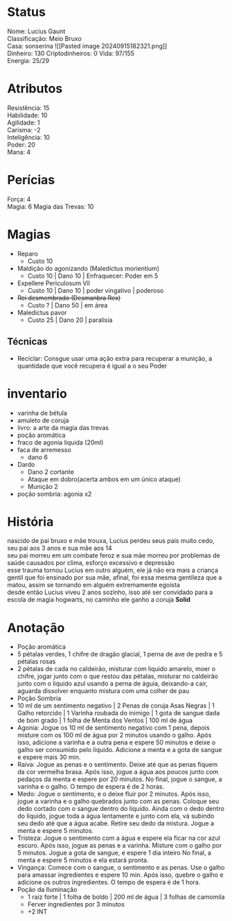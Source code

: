 # Status
Nome: Lucius Gaunt  
Classificação: Meio Bruxo  
Casa:  sonserina
![[Pasted image 20240915182321.png]]  
Dinheiro: 130 
Criptodinheiros: 0
Vida: 97/155  
Energia: 25/29  

# Atributos  
Resistência: 15    
Habilidade: 10  
Agilidade: 1  
Carisma:  -2  
Inteligência: 10  
Poder: 20  
Mana: 4  


# Perícias  
Força: 4  
Magia: 6 
Magia das Trevas: 10  

# Magias
- Reparo
	-  Custo 10
- Maldição do agonizando (Maledictus morientium)
	- Custo 10 | Dano 10 | Enfraquecer: Poder em 5
- Expellere Periculosum Vil
	-  Custo 10 | Dano 10 | poder vingativo | poderoso 
- ~~Rei desmembrado (Desmanbra Rex)~~
	- Custo ? | Dano 50 | em área
- Maledictus pavor
	- Custo 25 | Dano 20 | paralisia
## Técnicas
- Reciclar: Consgue usar uma ação extra para recuperar a munição, a quantidade que você recupera é igual a o seu Poder
# inventario  
- varinha de bétula  
- amuleto de coruja
- livro: a arte da magia das trevas  
- poção aromática
- fraco de agonia liquida  (20ml)
- faca de arremesso
	- dano 6
- Dardo
	- Dano 2 cortante
	- Ataque em dobro(acerta ambos em um único ataque)
	- Munição 2
 - poção sombria: agonia x2

# História
nascido de pai bruxo e mãe trouxa, Lucius perdeu seus pais muito cedo, seu pai aos 3 anos e sua mãe aos 14  
seu pai morreu em um combate feroz e sua mãe morreu por problemas de saúde causados por clima, esforço excessivo e depressão  
esse trauma tornou Lucius em outro alguém, ele já não era mais a criança gentil que foi ensinado por sua mãe, afinal, foi essa mesma gentileza que a matou, assim se tornando em alguém extremamente egoísta  
desde então Lucius viveu 2 anos sozinho, isso até ser convidado para a escola de magia hogwarts, no caminho ele ganho a coruja **Solid**  

# Anotação
- Poção aromática
 - 5 pétalas verdes, 1 chifre de dragão glacial, 1 perna de ave de pedra e 5 pétalas rosas
 - 2 pétalas de cada no caldeirão, misturar com liquido amarelo, moer o chifre, jogar junto com o que restou das pétalas, misturar no caldeirão junto com o liquido azul usando a perna de águia, deixando-a cair, aguarda dissolver enquanto mistura com uma colher de pau
- Poção Sombria
 - 10 ml de um sentimento negativo | 2 Penas de coruja Asas Negras | 1 Galho retorcido | 1 Varinha roubada do inimigo | 1 gota de sangue dada de bom grado | 1 folha de Menta dos Ventos | 100 ml de água
 - Agonia: Jogue os 10 ml de sentimento negativo com 1 pena, depois misture com os 100 ml de água por 2 minutos usando o galho. Após isso, adicione a varinha e a outra pena e espere 50 minutos e deixe o galho ser consumido pelo líquido. Adicione a menta e a gota de sangue e espere mais 30 min.
 - Raiva: Jogue as penas e o sentimento. Deixe até que as penas fiquem da cor vermelha brasa. Após isso, jogue a água aos poucos junto com pedaços da menta e espere por 20 minutos. No final, jogue o sangue, a varinha e o galho. O tempo de espera é de 2 horas.
 - Medo: Jogue o sentimento, e o deixe fluir por 2 minutos. Após isso, jogue a varinha e o galho quebrados junto com as penas. Coloque seu dedo cortado com o sangue dentro do líquido. Ainda com o dedo dentro do líquido, jogue toda a água lentamente e junto com ela, vá subindo seu dedo até que a água acabe. Retire seu dedo da mistura. Jogue a menta e espere 5 minutos.
 - Tristeza: Jogue o sentimento com a água e espere ela ficar na cor azul escuro. Após isso, jogue as penas e a varinha. Misture com o galho por 5 minutos. Jogue a gota de sangue, e espere 1 dia inteiro No final, a menta e espere 5 minutos e ela estará pronta.
 - Vingança: Comece com o sangue, o sentimento e as penas. Use o galho para amassar ingredientes e espere 10 min. Após isso, quebre o galho e adicione os outros ingredientes. O tempo de espera é de 1 hora.
 - Poção da Iluminação
	 - 1 raiz forte | 1 folha de boldo | 200 ml de água | 3 folhas de camomila
	 - Ferver ingredientes por 3 minutos
	 - +2 INT